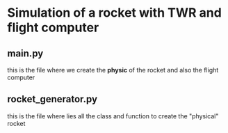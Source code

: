 # Simulation of a rocket with TWR and flight computer

## main.py
this is the file where we create the **physic** of the rocket and also the flight computer

## rocket_generator.py
this is the file where lies all the class and function to create the "physical" rocket
